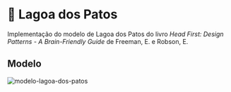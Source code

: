 # 🦆 Lagoa dos Patos

Implementação do modelo de Lagoa dos Patos do livro *Head First: Design Patterns - A Brain-Friendly Guide* de Freeman, E. e Robson, E.

## Modelo
![modelo-lagoa-dos-patos](https://user-images.githubusercontent.com/50798315/133905795-e14c9857-5cba-4e4a-a6af-12d670df2957.png)
